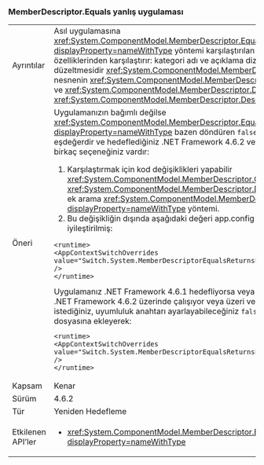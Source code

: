 ### <a name="incorrect-implementation-of-memberdescriptorequals"></a>MemberDescriptor.Equals yanlış uygulaması

|   |   |
|---|---|
|Ayrıntılar|Asıl uygulamasına <xref:System.ComponentModel.MemberDescriptor.Equals%2A?displayProperty=nameWithType> yöntemi karşılaştırılan nesneleri iki farklı dize özelliklerinden karşılaştırır: kategori adı ve açıklama dizesi. Karşılaştırılacak düzeltmesidir <xref:System.ComponentModel.MemberDescriptor.Category> ilk nesnenin <xref:System.ComponentModel.MemberDescriptor.Category> ikinci biri ve <xref:System.ComponentModel.MemberDescriptor.Description> ilk için <xref:System.ComponentModel.MemberDescriptor.Description> saniye.|
|Öneri|Uygulamanızın bağımlı değilse <xref:System.ComponentModel.MemberDescriptor.Equals%2A?displayProperty=nameWithType> bazen döndüren <code>false</code> zaman tanımlayıcıları eşdeğerdir ve hedeflediğiniz .NET Framework 4.6.2 veya sonraki sürümlerde, birkaç seçeneğiniz vardır:<ol><li>Karşılaştırmak için kod değişiklikleri yapabilir <xref:System.ComponentModel.MemberDescriptor.Category> ve <xref:System.ComponentModel.MemberDescriptor.Description> alanlara el ile ek arama <xref:System.ComponentModel.MemberDescriptor.Equals%2A?displayProperty=nameWithType> yöntemi.</li><li>Bu değişikliğin dışında aşağıdaki değeri app.config dosyasına ekleyerek iyileştirilmiş:</li></ol><pre><code class="lang-xml">&lt;runtime&gt;&#13;&#10;&lt;AppContextSwitchOverrides value=&quot;Switch.System.MemberDescriptorEqualsReturnsFalseIfEquivalent=true&quot; /&gt;&#13;&#10;&lt;/runtime&gt;&#13;&#10;</code></pre>Uygulamanız .NET Framework 4.6.1 hedefliyorsa veya önceki bir sürümü ve .NET Framework 4.6.2 üzerinde çalışıyor veya üzeri ve bu değişiklik etkin istediğiniz, uyumluluk anahtarı ayarlayabileceğiniz <code>false</code> şu değeri app.config dosyasına ekleyerek:<pre><code class="lang-xml">&lt;runtime&gt;&#13;&#10;&lt;AppContextSwitchOverrides value=&quot;Switch.System.MemberDescriptorEqualsReturnsFalseIfEquivalent=false&quot; /&gt;&#13;&#10;&lt;/runtime&gt;&#13;&#10;</code></pre>|
|Kapsam|Kenar|
|Sürüm|4.6.2|
|Tür|Yeniden Hedefleme|
|Etkilenen API’ler|<ul><li><xref:System.ComponentModel.MemberDescriptor.Equals(System.Object)?displayProperty=nameWithType></li></ul>|

